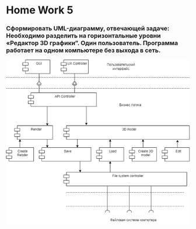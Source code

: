# Home Work 5
### Cформировать UML-диаграмму, отвечающей задаче: Необходимо разделить на горизонтальные уровни «Редактор 3D графики”. Один пользователь. Программа работает на одном компьютере без выхода в сеть.

![UML](HW5.png)
